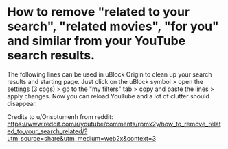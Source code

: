 # How to remove "related to your search", "related movies", "for you" and similar from your YouTube search results.

The following lines can be used in uBlock Origin to clean up your search results and starting page.
Just click on the uBlock symbol > open the settings (3 cogs) > go to the "my filters" tab > copy and paste the lines > apply changes.
Now you can reload YouTube and a lot of clutter should disappear.

Credits to u/Onsotumenh from reddit: 
https://www.reddit.com/r/youtube/comments/rpmx2y/how_to_remove_related_to_your_search_related/?utm_source=share&utm_medium=web2x&context=3
